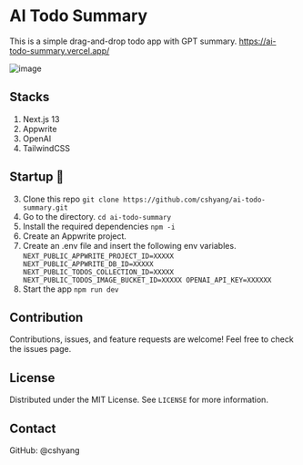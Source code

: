 # AI Todo Summary
This is a simple drag-and-drop todo app with GPT summary. https://ai-todo-summary.vercel.app/

![image](https://github.com/cshyang/ai-todo-summary/assets/45311586/0a4814c3-0812-4bd1-a812-067a14e61c70)

## Stacks
1. Next.js 13
2. Appwrite
3. OpenAI
4. TailwindCSS

## Startup 🚀
3. Clone this repo `git clone https://github.com/cshyang/ai-todo-summary.git`
4. Go to the directory. `cd ai-todo-summary`
5. Install the required dependencies `npm -i`
6. Create an Appwrite project.
8. Create an .env file and insert the following env variables.
`
NEXT_PUBLIC_APPWRITE_PROJECT_ID=XXXXX
NEXT_PUBLIC_APPWRITE_DB_ID=XXXXX
NEXT_PUBLIC_TODOS_COLLECTION_ID=XXXXX
NEXT_PUBLIC_TODOS_IMAGE_BUCKET_ID=XXXXX
OPENAI_API_KEY=XXXXXX
`
10. Start the app `npm run dev`

## Contribution
Contributions, issues, and feature requests are welcome! Feel free to check the issues page.

## License
Distributed under the MIT License. See `LICENSE` for more information.

## Contact
GitHub: @cshyang
